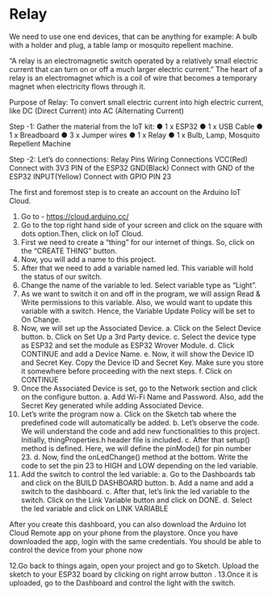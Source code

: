 # Relay

We need to use one end devices, that can be anything for example: A bulb with a holder and plug, a table lamp or mosquito repellent machine.

“A relay is an electromagnetic switch operated by a relatively small electric current that can turn on or off a much larger electric current.”
The heart of a relay is an electromagnet which is a coil of wire that becomes a temporary magnet when electricity flows through it.

Purpose of Relay:
To convert small electric current into high electric current, like DC (Direct Current) into AC (Alternating Current)

Step -1: Gather the material from the IoT kit:
● 1 x ESP32
● 1 x USB Cable
● 1 x Breadboard
● 3 x Jumper wires
● 1 x Relay
● 1 x Bulb, Lamp, Mosquito Repellent Machine

Step -2: Let’s do connections:
Relay Pins Wiring Connections
VCC(Red) Connect with 3V3 PIN of the ESP32
GND(Black) Connect with GND of the ESP32
INPUT(Yellow) Connect with GPIO PIN 23

The first and foremost step is to create an account on the Arduino IoT Cloud.
1. Go to - https://cloud.arduino.cc/
2. Go to the top right hand side of your screen and click on the square with dots option.Then, click on IoT Cloud.
3. First we need to create a “thing” for our internet of things. So, click on the “CREATE THING” button.
4. Now, you will add a name to this project.
5. After that we need to add a variable named led. This variable will hold the status of our switch.
6. Change the name of the variable to led. Select variable type as “Light”.
7. As we want to switch it on and off in the program, we will assign Read & Write permissions to this variable.
   Also, we would want to update this variable with a switch. Hence, the Variable Update Policy will be set to On Change.
8. Now, we will set up the Associated Device.
   a. Click on the Select Device button.
   b. Click on Set Up a 3rd Party device.
   c. Select the device type as ESP32 and set the module as ESP32 Wrover Module.
   d. Click CONTINUE and add a Device Name.
   e. Now, it will show the Device ID and Secret Key. Copy the Device ID and Secret Key. Make sure you store it somewhere before proceeding with the next steps.
   f. Click on CONTINUE
9. Once the Associated Device is set, go to the Network section and click on the configure button.
    a. Add Wi-Fi Name and Password. Also, add the Secret Key generated while adding Associated Device.
10. Let’s write the program now
    a. Click on the Sketch tab where the predefined code will automatically be added.
    b. Let’s observe the code. We will understand the code and add new functionalities to this project. Initially, thingProperties.h header file is included.
    c. After that setup() method is defined. Here, we will define the pinMode() for pin number 23.
    d. Now, find the onLedChange() method at the bottom. Write the code to set the pin 23 to HIGH and LOW depending on the led variable.
11. Add the switch to control the led variable:
    a. Go to the Dashboards tab and click on the BUILD DASHBOARD button.
    b. Add a name and add a switch to the dashboard.
    c. After that, let’s link the led variable to the switch. Click on the Link Variable button and click on DONE.
    d. Select the led variable and click on LINK VARIABLE

After you create this dashboard, you can also download the Arduino Iot Cloud Remote app on your phone from the playstore.
Once you have downloaded the app, login with the same credentials. You should be able to control the device from your phone now

12.Go back to things again, open your project and go to Sketch. Upload the sketch to your ESP32 board by clicking on right arrow button .
13.Once it is uploaded, go to the Dashboard and control the light with the switch.
